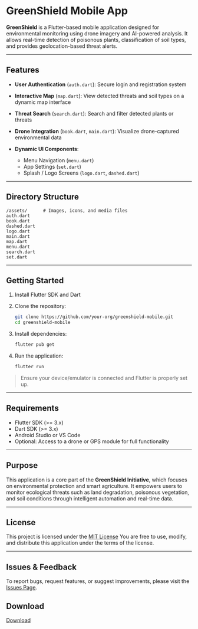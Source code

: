 # GreenShield Mobile App

**GreenShield** is a Flutter-based mobile application designed for environmental monitoring using drone imagery and AI-powered analysis. It allows real-time detection of poisonous plants, classification of soil types, and provides geolocation-based threat alerts.

---

## Features

* **User Authentication** (`auth.dart`): Secure login and registration system
* **Interactive Map** (`map.dart`): View detected threats and soil types on a dynamic map interface
* **Threat Search** (`search.dart`): Search and filter detected plants or threats
* **Drone Integration** (`book.dart`, `main.dart`): Visualize drone-captured environmental data
* **Dynamic UI Components**:

  * Menu Navigation (`menu.dart`)
  * App Settings (`set.dart`)
  * Splash / Logo Screens (`logo.dart`, `dashed.dart`)

---

## Directory Structure

```
/assets/      # Images, icons, and media files
auth.dart             
book.dart             
dashed.dart            
logo.dart              
main.dart              
map.dart              
menu.dart              
search.dart           
set.dart               
```

---

## Getting Started

1. Install Flutter SDK and Dart

2. Clone the repository:

   ```bash
   git clone https://github.com/your-org/greenshield-mobile.git
   cd greenshield-mobile
   ```

3. Install dependencies:

   ```bash
   flutter pub get
   ```

4. Run the application:

   ```bash
   flutter run
   ```

> Ensure your device/emulator is connected and Flutter is properly set up.

---

## Requirements

* Flutter SDK (>= 3.x)
* Dart SDK (>= 3.x)
* Android Studio or VS Code
* Optional: Access to a drone or GPS module for full functionality

---

## Purpose

This application is a core part of the **GreenShield Initiative**, which focuses on environmental protection and smart agriculture. It empowers users to monitor ecological threats such as land degradation, poisonous vegetation, and soil conditions through intelligent automation and real-time data.

---

## License

This project is licensed under the [MIT License](https://github.com/Iluxa-sensei/GSapp/blob/main/LICENSE)
You are free to use, modify, and distribute this application under the terms of the license.

---

## Issues & Feedback

To report bugs, request features, or suggest improvements, please visit the [Issues Page](https://github.com/Iluxa-sensei/GSapp/issues).

## Download
[Download](https://github.com/Iluxa-sensei/GreenShield/releases/download/GS/greenshield.apk)


